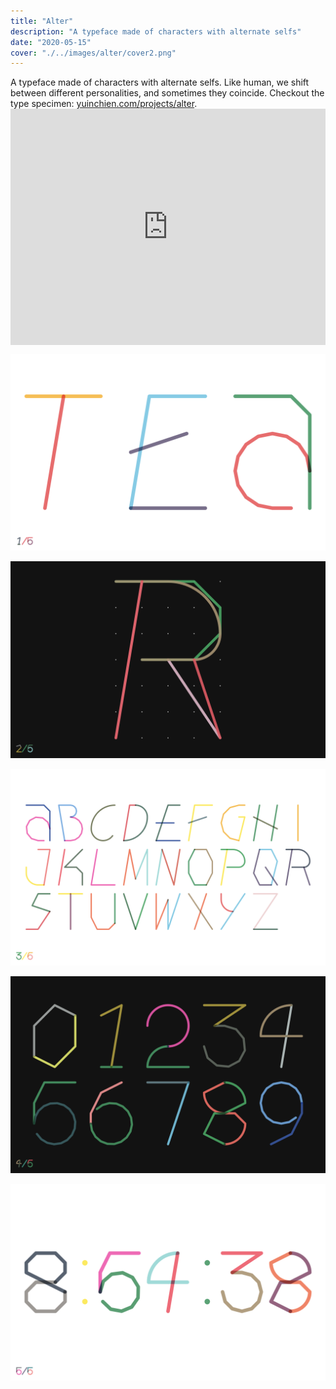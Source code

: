 ```yaml
---
title: "Alter"
description: "A typeface made of characters with alternate selfs"
date: "2020-05-15"
cover: "./../images/alter/cover2.png"
---
```

<div class="text">A typeface made of characters with alternate selfs. Like human, we shift between different personalities, and sometimes they coincide. Checkout the type specimen: <a href="https://yuinchien.com/projects/alter/" target="_blank">yuinchien.com/projects/alter</a>.</div>

<div class="video"><div style="padding:75% 0 0 0;position:relative;"><iframe src="https://player.vimeo.com/video/420443568?autoplay=1&loop=1&title=0&byline=0&portrait=0" style="position:absolute;top:0;left:0;width:100%;height:100%;" frameborder="0" allow="autoplay; fullscreen" allowfullscreen></iframe></div><script src="https://player.vimeo.com/api/player.js"></script></div>

![Alter](./../images/alter/10.png)

![Alter](./../images/alter/20.png)

![Alter](./../images/alter/31.png)

![Alter](./../images/alter/40.png)

![Alter](./../images/alter/50.png)
